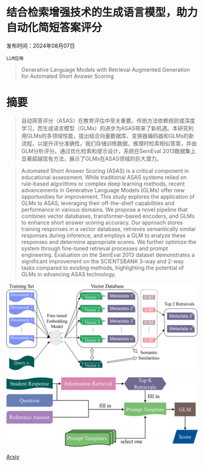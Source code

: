 # 结合检索增强技术的生成语言模型，助力自动化简短答案评分

发布时间：2024年08月07日

`LLM应用`

> Generative Language Models with Retrieval Augmented Generation for Automated Short Answer Scoring

# 摘要

> 自动简答评分（ASAS）在教育评估中至关重要。传统方法依赖规则或深度学习，而生成语言模型（GLMs）的进步为ASAS带来了新机遇。本研究利用GLMs的多领域性能，提出结合向量数据库、变换器编码器和GLMs的新流程，以提升评分准确性。我们存储训练数据，推理时检索相似答案，并由GLM分析评分。通过优化检索和提示设计，系统在SemEval 2013数据集上显著超越现有方法，展示了GLMs在ASAS领域的巨大潜力。

> Automated Short Answer Scoring (ASAS) is a critical component in educational assessment. While traditional ASAS systems relied on rule-based algorithms or complex deep learning methods, recent advancements in Generative Language Models (GLMs) offer new opportunities for improvement. This study explores the application of GLMs to ASAS, leveraging their off-the-shelf capabilities and performance in various domains. We propose a novel pipeline that combines vector databases, transformer-based encoders, and GLMs to enhance short answer scoring accuracy. Our approach stores training responses in a vector database, retrieves semantically similar responses during inference, and employs a GLM to analyze these responses and determine appropriate scores. We further optimize the system through fine-tuned retrieval processes and prompt engineering. Evaluation on the SemEval 2013 dataset demonstrates a significant improvement on the SCIENTSBANK 3-way and 2-way tasks compared to existing methods, highlighting the potential of GLMs in advancing ASAS technology.

![结合检索增强技术的生成语言模型，助力自动化简短答案评分](../../../paper_images/2408.03811/IR.png)

![结合检索增强技术的生成语言模型，助力自动化简短答案评分](../../../paper_images/2408.03811/workflow.png)

[Arxiv](https://arxiv.org/abs/2408.03811)